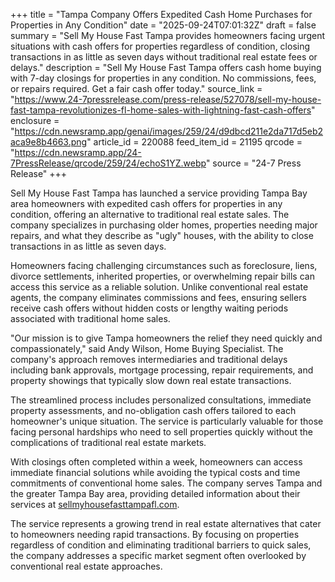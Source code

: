 +++
title = "Tampa Company Offers Expedited Cash Home Purchases for Properties in Any Condition"
date = "2025-09-24T07:01:32Z"
draft = false
summary = "Sell My House Fast Tampa provides homeowners facing urgent situations with cash offers for properties regardless of condition, closing transactions in as little as seven days without traditional real estate fees or delays."
description = "Sell My House Fast Tampa offers cash home buying with 7-day closings for properties in any condition. No commissions, fees, or repairs required. Get a fair cash offer today."
source_link = "https://www.24-7pressrelease.com/press-release/527078/sell-my-house-fast-tampa-revolutionizes-fl-home-sales-with-lightning-fast-cash-offers"
enclosure = "https://cdn.newsramp.app/genai/images/259/24/d9dbcd211e2da717d5eb2aca9e8b4663.png"
article_id = 220088
feed_item_id = 21195
qrcode = "https://cdn.newsramp.app/24-7PressRelease/qrcode/259/24/echoS1YZ.webp"
source = "24-7 Press Release"
+++

<p>Sell My House Fast Tampa has launched a service providing Tampa Bay area homeowners with expedited cash offers for properties in any condition, offering an alternative to traditional real estate sales. The company specializes in purchasing older homes, properties needing major repairs, and what they describe as "ugly" houses, with the ability to close transactions in as little as seven days.</p><p>Homeowners facing challenging circumstances such as foreclosure, liens, divorce settlements, inherited properties, or overwhelming repair bills can access this service as a reliable solution. Unlike conventional real estate agents, the company eliminates commissions and fees, ensuring sellers receive cash offers without hidden costs or lengthy waiting periods associated with traditional home sales.</p><p>"Our mission is to give Tampa homeowners the relief they need quickly and compassionately," said Andy Wilson, Home Buying Specialist. The company's approach removes intermediaries and traditional delays including bank approvals, mortgage processing, repair requirements, and property showings that typically slow down real estate transactions.</p><p>The streamlined process includes personalized consultations, immediate property assessments, and no-obligation cash offers tailored to each homeowner's unique situation. The service is particularly valuable for those facing personal hardships who need to sell properties quickly without the complications of traditional real estate markets.</p><p>With closings often completed within a week, homeowners can access immediate financial solutions while avoiding the typical costs and time commitments of conventional home sales. The company serves Tampa and the greater Tampa Bay area, providing detailed information about their services at <a href="https://sellmyhousefasttampafl.com" rel="nofollow" target="_blank">sellmyhousefasttampafl.com</a>.</p><p>The service represents a growing trend in real estate alternatives that cater to homeowners needing rapid transactions. By focusing on properties regardless of condition and eliminating traditional barriers to quick sales, the company addresses a specific market segment often overlooked by conventional real estate approaches.</p>
